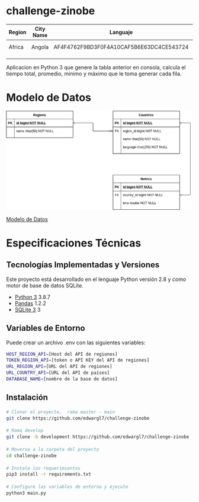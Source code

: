 # challenge-zinobe

|  Region | City Name |  Languaje | Time  |
|---|---|---|---|
|  Africa | Angola  |  AF4F4762F9BD3F0F4A10CAF5B6E63DC4CE543724 | 0.23 ms  |
|   |   |   |   |
|   |   |   |   |


Aplicacion en Python 3 que genere la tabla anterior en consola, calcula el tiempo total, promedio, mínimo y máximo que le toma generar cada fila.

# Modelo de Datos

![entrada](https://github.com/edwargl7/challenge-zinobe/blob/develop/docs/images/Challenge%20zinobe.png)

[Modelo de Datos](https://github.com/edwargl7/challenge-zinobe/blob/develop/docs/images/Challenge%20zinobe.png)

# Especificaciones Técnicas

## Tecnologías Implementadas y Versiones

Este proyecto está desarrollado en el lenguaje Python versión 2.8 y como motor de base de datos
SQLite.

* [Python 3](https://www.python.org/downloads/release/python-380/) 3.8.7
* [Pandas](https://pandas.pydata.org/) 1.2.2
* [SQLite 3](https://www.sqlite.org/index.html) 3

## Variables de Entorno

Puede crear un archivo .env con las siguientes variables:

```bash
HOST_REGION_API=[Host del API de regiones]
TOKEN_REGION_API=[token o API KEY del API de regiones]
URL_REGION_API=[URL del API de regiones]
URL_COUNTRY_API=[URL del API de países]
DATABASE_NAME=[nombre de la base de datos]
```

## Instalación

```bash
# Clonar el proyecto,  rama master - main
git clone https://github.com/edwargl7/challenge-zinobe

# Rama develop
git clone -b development https://github.com/edwargl7/challenge-zinobe

# Moverse a la carpeta del proyecto
cd challenge-zinobe

# Instale los requerimientos
pip3 install -r requirements.txt

# Configure las variables de entorno y ejecute
python3 main.py
```
